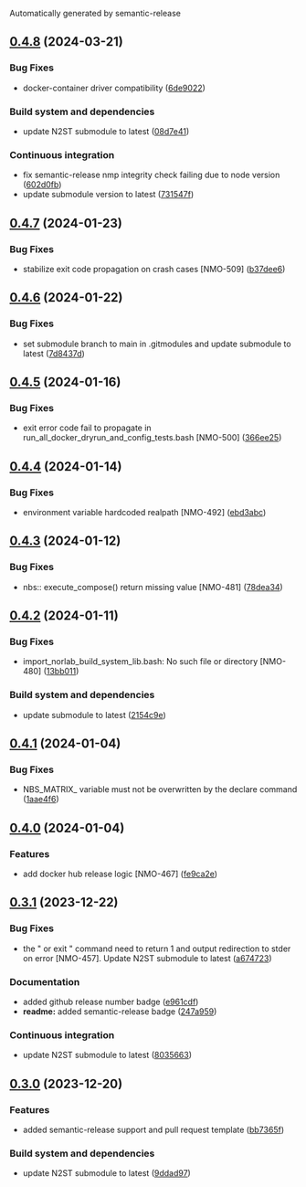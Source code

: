 Automatically generated by semantic-release

## [0.4.8](https://github.com/norlab-ulaval/norlab-build-system/compare/v0.4.7...v0.4.8) (2024-03-21)


### Bug Fixes

* docker-container driver compatibility ([6de9022](https://github.com/norlab-ulaval/norlab-build-system/commit/6de90225ea88eef741792ceb4b1e06b96560bb09))


### Build system and dependencies

* update N2ST submodule to latest ([08d7e41](https://github.com/norlab-ulaval/norlab-build-system/commit/08d7e4190785f39f01815758eb039e1ba00c3b2e))


### Continuous integration

* fix semantic-release nmp integrity check failing due to node version ([602d0fb](https://github.com/norlab-ulaval/norlab-build-system/commit/602d0fbc4b5bc4f92512ad6540aecf89137650f1))
* update submodule version to latest ([731547f](https://github.com/norlab-ulaval/norlab-build-system/commit/731547fbcdf5784141bf338bacb016a1326dd78b))

## [0.4.7](https://github.com/norlab-ulaval/norlab-build-system/compare/v0.4.6...v0.4.7) (2024-01-23)


### Bug Fixes

* stabilize exit code propagation on crash cases [NMO-509] ([b37dee6](https://github.com/norlab-ulaval/norlab-build-system/commit/b37dee6ea5a21c56d42fa25b15063f54c7d0bdf6))

## [0.4.6](https://github.com/norlab-ulaval/norlab-build-system/compare/v0.4.5...v0.4.6) (2024-01-22)


### Bug Fixes

* set submodule branch to main in .gitmodules and update submodule to latest ([7d8437d](https://github.com/norlab-ulaval/norlab-build-system/commit/7d8437da73e25d30606033d3d6bb833995546a71))

## [0.4.5](https://github.com/norlab-ulaval/norlab-build-system/compare/v0.4.4...v0.4.5) (2024-01-16)


### Bug Fixes

* exit error code fail to propagate in run_all_docker_dryrun_and_config_tests.bash [NMO-500] ([366ee25](https://github.com/norlab-ulaval/norlab-build-system/commit/366ee25d3ea9814093635d2f27151d7d41acc852))

## [0.4.4](https://github.com/norlab-ulaval/norlab-build-system/compare/v0.4.3...v0.4.4) (2024-01-14)


### Bug Fixes

* environment variable hardcoded realpath [NMO-492] ([ebd3abc](https://github.com/norlab-ulaval/norlab-build-system/commit/ebd3abc92b467517d5e6ec35236d81c5660f15f7))

## [0.4.3](https://github.com/norlab-ulaval/norlab-build-system/compare/v0.4.2...v0.4.3) (2024-01-12)


### Bug Fixes

* nbs:: execute_compose() return missing value  [NMO-481] ([78dea34](https://github.com/norlab-ulaval/norlab-build-system/commit/78dea3461f3b0e96d9862267cf092d7f7119526c))

## [0.4.2](https://github.com/norlab-ulaval/norlab-build-system/compare/v0.4.1...v0.4.2) (2024-01-11)


### Bug Fixes

* import_norlab_build_system_lib.bash: No such file or directory [NMO-480] ([13bb011](https://github.com/norlab-ulaval/norlab-build-system/commit/13bb011f20bdd05a50c39cc8a1ae82f4e9585245))


### Build system and dependencies

* update submodule to latest ([2154c9e](https://github.com/norlab-ulaval/norlab-build-system/commit/2154c9e34f7c1c116ad05563e320cdd9b60e9b68))

## [0.4.1](https://github.com/norlab-ulaval/norlab-build-system/compare/v0.4.0...v0.4.1) (2024-01-04)


### Bug Fixes

* NBS_MATRIX_ variable must not be overwritten by the declare command ([1aae4f6](https://github.com/norlab-ulaval/norlab-build-system/commit/1aae4f6470183f7801c2f9d9fcf3674f9090c4da))

## [0.4.0](https://github.com/norlab-ulaval/norlab-build-system/compare/v0.3.1...v0.4.0) (2024-01-04)


### Features

* add docker hub release logic [NMO-467] ([fe9ca2e](https://github.com/norlab-ulaval/norlab-build-system/commit/fe9ca2efd2ee554e4df6fbd9c28f8dee5b0f6608))

## [0.3.1](https://github.com/norlab-ulaval/norlab-build-system/compare/v0.3.0...v0.3.1) (2023-12-22)


### Bug Fixes

* the " or exit " command need to return 1 and output redirection to stder on error [NMO-457]. Update N2ST submodule to latest ([a674723](https://github.com/norlab-ulaval/norlab-build-system/commit/a674723ab869dfac8fcef5a3a69306061c616a2a))


### Documentation

* added github release number badge ([e961cdf](https://github.com/norlab-ulaval/norlab-build-system/commit/e961cdfeb051d62238ea40f3eeeb4d5e90db2485))
* **readme:** added semantic-release badge ([247a959](https://github.com/norlab-ulaval/norlab-build-system/commit/247a95922990435f8b3cb40a196bb2214aa0ae2c))


### Continuous integration

* update N2ST submodule to latest ([8035663](https://github.com/norlab-ulaval/norlab-build-system/commit/80356637ed96f01a4ca33764b91b32e486583540))

## [0.3.0](https://github.com/norlab-ulaval/norlab-build-system/compare/v0.2.6...v0.3.0) (2023-12-20)


### Features

* added semantic-release support and pull request template ([bb7365f](https://github.com/norlab-ulaval/norlab-build-system/commit/bb7365f56e0d7c579209b20cdf5b673c53917641))


### Build system and dependencies

* update N2ST submodule to latest ([9ddad97](https://github.com/norlab-ulaval/norlab-build-system/commit/9ddad97b8d85bfbf75d8bd2ba7efc93f51a01047))
